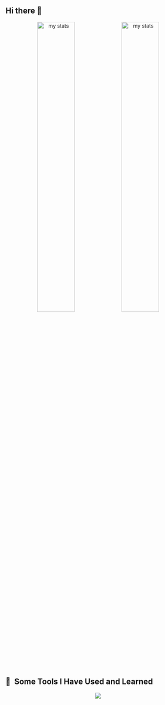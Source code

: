 ## Hi there 👋

<p align="center">
  <img alt="my stats" width="45%" src="https://github-readme-stats.vercel.app/api?username=vistajess&show_icons=true" />
  <img alt="my stats" width="45%" src="https://github-readme-stats.vercel.app/api/top-langs/?username=vistajess&layout=compact" />
</p>

## 🚀 &nbsp;Some Tools I Have Used and Learned

<p align="center">
  <a href="https://skillicons.dev">
    <img src="https://skillicons.dev/icons?i=html,css,js,angular,react,docker,jenkins,jquery,npm,nodejs,nextjs,redux,ts,tailwind,bootstrap,materialui,express,mongodb,mysql,dotnet,github,firebase,ngxs,openai" />
  </a>
</p>


<!--
**vistajess/vistajess** is a ✨ _special_ ✨ repository because its `README.md` (this file) appears on your GitHub profile.

Here are some ideas to get you started:

- 🔭 I’m currently working on ...
- 🌱 I’m currently learning ...
- 👯 I’m looking to collaborate on ...
- 🤔 I’m looking for help with ...
- 💬 Ask me about ...
- 📫 How to reach me: ...
- 😄 Pronouns: ...
- ⚡ Fun fact: ...
-->
